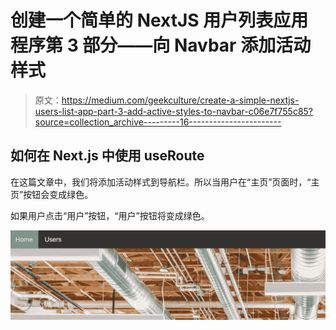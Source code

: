 # 创建一个简单的 NextJS 用户列表应用程序第 3 部分——向 Navbar 添加活动样式

> 原文：<https://medium.com/geekculture/create-a-simple-nextjs-users-list-app-part-3-add-active-styles-to-navbar-c06e7f755c85?source=collection_archive---------16----------------------->

## 如何在 Next.js 中使用 useRoute

在这篇文章中，我们将添加活动样式到导航栏。所以当用户在“主页”页面时，“主页”按钮会变成绿色。

如果用户点击“用户”按钮，“用户”按钮将变成绿色。

![](img/3c40be16d2634f8d8766defdfd49a387.png)